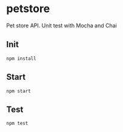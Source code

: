 # petstore
Pet store API. Unit test with Mocha and Chai

## Init
```
npm install
```
## Start
```
npm start
```
## Test
```
npm test
```

